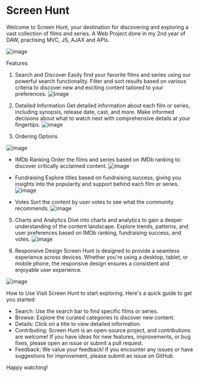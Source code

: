 # Screen Hunt
Welcome to Screen Hunt, your destination for discovering and exploring a vast collection of films and series.
A Web Project done in my 2nd year of DAW, practising MVC, JS, AJAX and APIs.

![image](https://github.com/raulgodii/Screen-Hunt/assets/102313699/5f3c277e-375a-43f2-abaa-341e0a6f0542)


Features
1. Search and Discover
Easily find your favorite films and series using our powerful search functionality. Filter and sort results based on various criteria to discover new and exciting content tailored to your preferences.
![image](https://github.com/raulgodii/Screen-Hunt/assets/102313699/53707ae2-16e8-45f3-ad92-86f5203955c5)


2. Detailed Information
Get detailed information about each film or series, including synopsis, release date, cast, and more. Make informed decisions about what to watch next with comprehensive details at your fingertips.
![image](https://github.com/raulgodii/Screen-Hunt/assets/102313699/fb5d2468-90f7-45af-8f00-5e724b9769a5)

4. Ordering Options

![image](https://github.com/raulgodii/Screen-Hunt/assets/102313699/a09c6fea-8f8e-4326-a84e-d9a8acd8889b)


- IMDb Ranking
Order the films and series based on IMDb ranking to discover critically acclaimed content.
![image](https://github.com/raulgodii/Screen-Hunt/assets/102313699/351a7cbc-cdcf-4bf0-a261-29509fa441b1)


- Fundraising
Explore titles based on fundraising success, giving you insights into the popularity and support behind each film or series.
![image](https://github.com/raulgodii/Screen-Hunt/assets/102313699/8c9c8c7b-3474-470b-984a-a61769105a5c)


- Votes
Sort the content by user votes to see what the community recommends.
![image](https://github.com/raulgodii/Screen-Hunt/assets/102313699/7bfe3204-b8f7-466d-a6ff-531fd3f64e29)


5. Charts and Analytics
Dive into charts and analytics to gain a deeper understanding of the content landscape. Explore trends, patterns, and user preferences based on IMDb ranking, fundraising success, and votes.
![image](https://github.com/raulgodii/Screen-Hunt/assets/102313699/8e8a5d0a-dd22-42af-9bab-a28d82223db8)


6. Responsive Design
Screen Hunt is designed to provide a seamless experience across devices. Whether you're using a desktop, tablet, or mobile phone, the responsive design ensures a consistent and enjoyable user experience.

![image](https://github.com/raulgodii/Screen-Hunt/assets/102313699/133ab8ef-5909-4eb4-8984-1e22f65150e6)


How to Use
Visit Screen Hunt to start exploring. Here's a quick guide to get you started:

- Search: Use the search bar to find specific films or series.
- Browse: Explore the curated categories to discover new content.
- Details: Click on a title to view detailed information.
- Contributing: Screen Hunt is an open-source project, and contributions are welcome! If you have ideas for new features, improvements, or bug fixes, please open an issue or submit a pull request.
- Feedback: We value your feedback! If you encounter any issues or have suggestions for improvement, please submit an issue on GitHub.

Happy watching!
